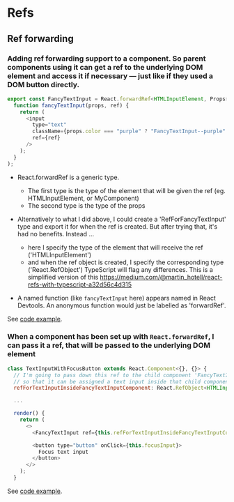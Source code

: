 # Refs

## Ref forwarding

### Adding ref forwarding support to a component. So parent components using it can get a ref to the underlying DOM element and access it if necessary — just like if they used a DOM button directly.

```js
export const FancyTextInput = React.forwardRef<HTMLInputElement, Props>(
  function fancyTextInput(props, ref) {
    return (
      <input
        type="text"
        className={props.color === "purple" ? "FancyTextInput--purple" : "FancyTextInput--pink"}
        ref={ref}
      />
    );
  }
);
```

* React.forwardRef is a generic type.
  * The first type is the type of the element that will be given the ref (eg. HTMLInputElement, or MyComponent)
  * The second type is the type of the props

* Alternatively to what I did above, I could create a 'RefForFancyTextInput' type and export it for when the ref is created. But after trying that, it's had no benefits. Instead ...
  * here I specify the type of the element that will receive the ref ('HTMLInputElement')
  * and when the ref object is created, I specify the corresponding type ('React.RefObject<HTMLInputElement>')
    TypeScript will flag any differences.
    This is a simplified version of this https://medium.com/@martin_hotell/react-refs-with-typescript-a32d56c4d315

* A named function (like `fancyTextInput` here) appears named in React Devtools.
An anonymous function would just be labelled as 'forwardRef'.

See [code example](./../../code_examples/2019Q4/0923rjs-forwarding-refs/README.md).

### When a component has been set up with `React.forwardRef`, I can pass it a ref, that will be passed to the underlying DOM element

```js
class TextInputWithFocusButton extends React.Component<{}, {}> {
  // I'm going to pass down this ref to the child component 'FancyTextInput',
  // so that it can be assigned a text input inside that child component
  refForTextInputInsideFancyTextInputComponent: React.RefObject<HTMLInputElement> = React.createRef();

  ...

  render() {
    return (
      <>
        <FancyTextInput ref={this.refForTextInputInsideFancyTextInputComponent} color="pink" />

        <button type="button" onClick={this.focusInput}>
          Focus text input
        </button>
      </>
    );
  }
```

See [code example](./../../code_examples/2019Q4/0923rjs-forwarding-refs/README.md).